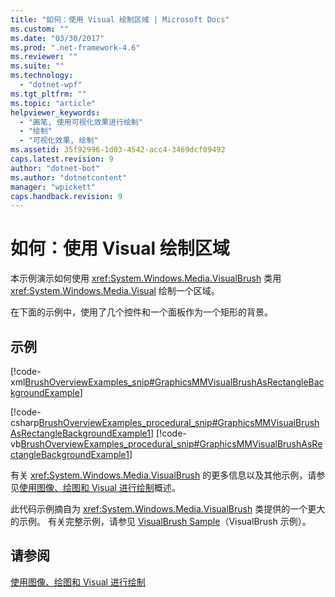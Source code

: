 ```yaml
---
title: "如何：使用 Visual 绘制区域 | Microsoft Docs"
ms.custom: ""
ms.date: "03/30/2017"
ms.prod: ".net-framework-4.6"
ms.reviewer: ""
ms.suite: ""
ms.technology: 
  - "dotnet-wpf"
ms.tgt_pltfrm: ""
ms.topic: "article"
helpviewer_keywords: 
  - "画笔, 使用可视化效果进行绘制"
  - "绘制"
  - "可视化效果, 绘制"
ms.assetid: 35f92996-1d03-4542-acc4-3469dcf09492
caps.latest.revision: 9
author: "dotnet-bot"
ms.author: "dotnetcontent"
manager: "wpickett"
caps.handback.revision: 9
---
```

# 如何：使用 Visual 绘制区域
本示例演示如何使用 <xref:System.Windows.Media.VisualBrush> 类用 <xref:System.Windows.Media.Visual> 绘制一个区域。  
  
 在下面的示例中，使用了几个控件和一个面板作为一个矩形的背景。  
  
## 示例  
 [!code-xml[BrushOverviewExamples_snip#GraphicsMMVisualBrushAsRectangleBackgroundExample](../../../../samples/snippets/xaml/VS_Snippets_Wpf/BrushOverviewExamples_snip/XAML/VisualBrushExample.xaml#graphicsmmvisualbrushasrectanglebackgroundexample)]  
  
 [!code-csharp[BrushOverviewExamples_procedural_snip#GraphicsMMVisualBrushAsRectangleBackgroundExample1](../../../../samples/snippets/csharp/VS_Snippets_Wpf/BrushOverviewExamples_procedural_snip/CSharp/VisualBrushExample.cs#graphicsmmvisualbrushasrectanglebackgroundexample1)]
 [!code-vb[BrushOverviewExamples_procedural_snip#GraphicsMMVisualBrushAsRectangleBackgroundExample1](../../../../samples/snippets/visualbasic/VS_Snippets_Wpf/BrushOverviewExamples_procedural_snip/visualbasic/visualbrushexample.vb#graphicsmmvisualbrushasrectanglebackgroundexample1)]  
  
 有关 <xref:System.Windows.Media.VisualBrush> 的更多信息以及其他示例，请参见[使用图像、绘图和 Visual 进行绘制](../../../../docs/framework/wpf/graphics-multimedia/painting-with-images-drawings-and-visuals.md)概述。  
  
 此代码示例摘自为 <xref:System.Windows.Media.VisualBrush> 类提供的一个更大的示例。  有关完整示例，请参见 [VisualBrush Sample](http://go.microsoft.com/fwlink/?LinkID=160049)（VisualBrush 示例）。  
  
## 请参阅  
 [使用图像、绘图和 Visual 进行绘制](../../../../docs/framework/wpf/graphics-multimedia/painting-with-images-drawings-and-visuals.md)